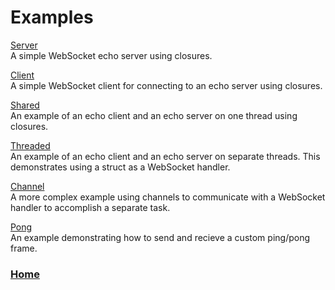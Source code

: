 # Examples

[Server](https://github.com/housleyjk/ws-rs/tree/stable/examples/server.rs)  
A simple WebSocket echo server using closures.

[Client](https://github.com/housleyjk/ws-rs/tree/stable/examples/client.rs)  
A simple WebSocket client for connecting to an echo server using closures.

[Shared](https://github.com/housleyjk/ws-rs/tree/stable/examples/shared.rs)  
An example of an echo client and an echo server on one thread using closures.

[Threaded](https://github.com/housleyjk/ws-rs/tree/stable/examples/threaded.rs)  
An example of an echo client and an echo server on separate threads. This demonstrates using a struct as a WebSocket handler.

[Channel](https://github.com/housleyjk/ws-rs/tree/stable/examples/channel.rs)  
A more complex example using channels to communicate with a WebSocket handler to accomplish a separate task.

[Pong](https://github.com/housleyjk/ws-rs/tree/stable/examples/pong.rs)  
An example demonstrating how to send and recieve a custom ping/pong frame.


### [Home](index.md)